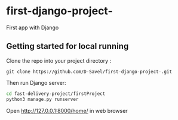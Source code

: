 # first-django-project-
First app with Django

## Getting started for local running

Clone the repo into your project directory :

  `git clone https://github.com/D-Savel/first-django-project-.git`

Then run Django server:
  
  ```sh
  cd fast-delivery-project/firstProject
  python3 manage.py runserver
  ```
Open http://127.0.0.1:8000/home/ in web browser
